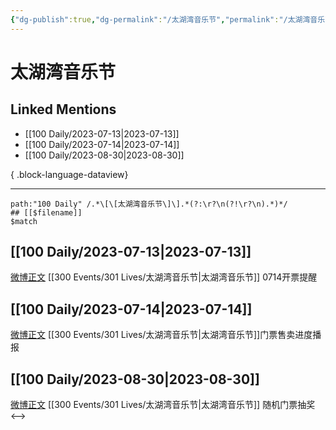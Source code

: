 ```yaml
---
{"dg-publish":true,"dg-permalink":"/太湖湾音乐节","permalink":"/太湖湾音乐节/","created":"2023-08-13T17:40:16.445+08:00","updated":"2023-08-31T02:00:14.231+08:00"}
---
```


# 太湖湾音乐节

## Linked Mentions
- [[100 Daily/2023-07-13\|2023-07-13]]
- [[100 Daily/2023-07-14\|2023-07-14]]
- [[100 Daily/2023-08-30\|2023-08-30]]

{ .block-language-dataview}

---

```expander
path:"100 Daily" /.*\[\[太湖湾音乐节\]\].*(?:\r?\n(?!\r?\n).*)*/
## [[$filename]]
$match
```
## [[100 Daily/2023-07-13\|2023-07-13]]
[微博正文](http://weibo.com/7314727257/N9F9ezRLD) [[300 Events/301 Lives/太湖湾音乐节\|太湖湾音乐节]] 0714开票提醒
## [[100 Daily/2023-07-14\|2023-07-14]]
[微博正文](http://weibo.com/7314727257/N9NU6A5rm) [[300 Events/301 Lives/太湖湾音乐节\|太湖湾音乐节]]门票售卖进度播报
## [[100 Daily/2023-08-30\|2023-08-30]]
[微博正文](http://weibo.com/7314727257/NgXeeEujv) [[300 Events/301 Lives/太湖湾音乐节\|太湖湾音乐节]] 随机门票抽奖
<-->
